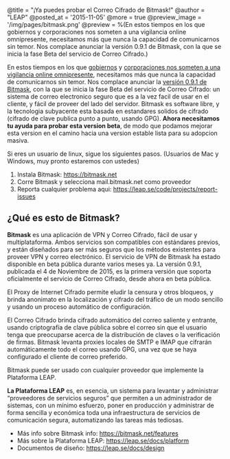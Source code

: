 @title = "¡Ya puedes probar el Correo Cifrado de Bitmask!"
@author = "LEAP"
@posted_at = '2015-11-05'
@more = true
@preview_image = '/img/pages/bitmask.png'
@preview = %(En estos tiempos en los que gobiernos y corporaciones nos someten a una vigilancia online omnipresente, necesitamos más que nunca la capacidad de comunicarnos sin temor. Nos complace anunciar la versión 0.9.1 de Bitmask, con la que se inicia la fase Beta del servicio de Correo Cifrado.)


En estos tiempos en los que <a
href='http://www.xataka.com/seguridad/reino-unido-propondra-manana-prohibir-el-uso-de-cifrados-end-to-end'>gobiernos</a>
y <a
href='http://www.xataka.com/seguridad/el-spyware-finfisher-suma-y-sigue-espana-y-otros-32-gobiernos-podrian-estar-utilizandolo'>corporaciones
nos someten a una vigilancia online omnipresente</a>, necesitamos más que nunca
la capacidad de comunicarnos sin temor. Nos complace anunciar la <a
href="https://github.com/leapcode/bitmask_client/blob/0.9.1/CHANGELOG.rst">versión
0.9.1 de Bitmask</a>, con la que se inicia la fase Beta del servicio de Correo
Cifrado: un sistema de correo electronico seguro que es a la vez facil de usar
en el cliente, y fácil de proveer del lado del servidor. Bitmask es software
libre, y la tecnologia subyacente esta basada en estandares solidos de cifrado
(cifrado de clave publica punto a punto, usando GPG). **Ahora necesitamos tu
ayuda para probar esta version beta**, de modo que podamos mejorar esta version
en el camino hacia una version estable lista para su adopcion masiva.

Si eres un usuario de linux, sigue los siguientes pasos. (Usuarios de Mac y
Windows, muy pronto estaremos con ustedes)

1. Instala Bitmask: https://bitmask.net
1. Corre Bitmask y selecciona mail.bitmask.net como proveedor
1. Reporta cualquier problema aqui: https://leap.se/code/projects/report-issues

¿Qué es esto de Bitmask?
------------------------

**Bitmask** es una aplicación de VPN y Correo Cifrado, fácil de usar y
multiplataforma. Ambos servicios son compatibles con estándares previos, y
están diseñados para ser más seguros que los métodos existentes para proveer
VPN y correo electrónico. El servicio de VPN de Bitmask ha estado disponible en
beta pública durante varios meses ya. La versión 0.9.1, publicada el 4 de
Noviembre de 2015, es la primera versión que soporta oficialmente el servicio
de Correo Cifrado, desde ahora en beta pública.

El Proxy de Internet Cifrado permite eludir la censura y otros bloqueos, y
brinda anonimato en la localización y cifrado del tráfico de un modo sencillo y
usando un proceso automático de configuración.

El Correo Cifrado brinda cifrado automático del correo saliente y entrante,
usando criptografía de clave pública sobre el correo sin que el usuario tenga
que preocuparse acerca de la distribución de claves o la verificación de
firmas. Bitmask levanta proxies locales de SMTP e IMAP que cifrarán
automáticamente todo el correo usando GPG, una vez que se haya configurado el
cliente de correo preferido.

Bitmask puede ser usado con cualquier proveedor que implemente la Plataforma
LEAP.

**La Plataforma LEAP** es, en esencia, un sistema para levantar y administrar
“proveedores de servicios seguros” que permiten a un administrador de sistemas,
con un mínimo esfuerzo, poner en producción y administrar de forma sencilla y
económica toda una infraestructura de servicios de comunicación segura,
automatizando las tareas más tediosas.

* Más info sobre Bitmask info: https://bitmask.net/features
* Más sobre la Plataforma LEAP: https://leap.se/docs/platform
* Documentos de diseño: https://leap.se/docs/design
